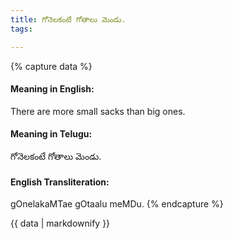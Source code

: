 ```yaml
---
title: గోనెలకంటే గోతాలు మెండు.
tags:

---
```


{% capture data %}
#### Meaning in English:
There are more small sacks than big ones.

#### Meaning in Telugu:
గోనెలకంటే గోతాలు మెండు.

#### English Transliteration:
gOnelakaMTae gOtaalu meMDu.
{% endcapture %}

{{ data | markdownify }}

